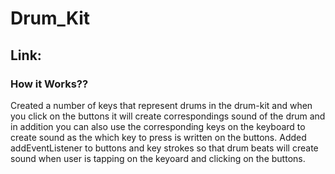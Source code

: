 # Drum_Kit
## Link: 


### How it Works??
Created a number of keys that represent drums in the drum-kit and when you click on the buttons it will create correspondings sound of the drum and in addition you can also use the corresponding keys on the keyboard to create sound as the which key to press is written on the buttons.
Added addEventListener to buttons and key strokes so that drum beats will create sound when user is tapping on the keyoard and clicking on the buttons.
